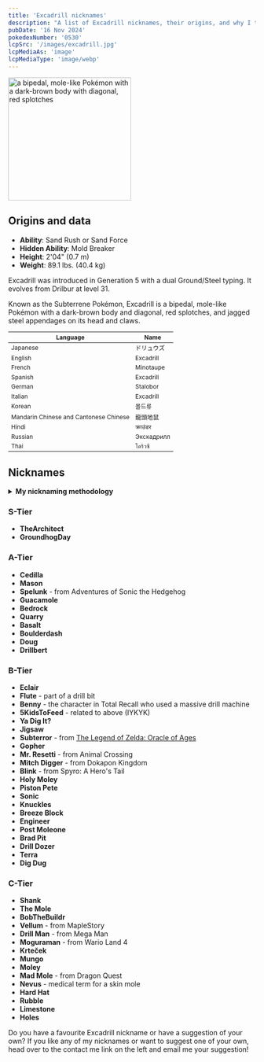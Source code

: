 ```yaml
---
title: 'Excadrill nicknames'
description: "A list of Excadrill nicknames, their origins, and why I think they're cool."
pubDate: '16 Nov 2024'
pokedexNumber: '0530'
lcpSrc: '/images/excadrill.jpg'
lcpMediaAs: 'image'
lcpMediaType: 'image/webp'
---
```

<div class="img-center">
	<picture>
		<source srcset="/images/excadrill.webp" type="image/webp">
		<img src="/images/excadrill.jpg" width="250px" height="250px" alt="a bipedal, mole-like Pokémon with a dark-brown body with diagonal, red splotches">
	</picture>
</div>

## Origins and data
<div class="room-box">
	<div class="room-box-left">
		<ul>
			<li><strong>Ability</strong>: Sand Rush or Sand Force</li>
			<li><strong>Hidden Ability</strong>: Mold Breaker</li>
			<li><strong>Height</strong>: 2'04" (0.7 m)</li>
			<li><strong>Weight</strong>: 89.1 lbs. (40.4 kg)</li>
		</ul>
		<p>Excadrill was introduced in Generation 5 with a dual Ground/Steel typing. It evolves from Drilbur at level 31.</p>
		<p>Known as the Subterrene Pokémon, Excadrill is a bipedal, mole-like Pokémon with a dark-brown body and diagonal, red splotches, and jagged steel appendages on its head and claws.</q></p>
	</div>
	<div class="room-box-right">
		<table class="room-table" style="font-size:12px">
			<thead>
				<tr>
					<th>Language</th>
					<th>Name</th>
				</tr>
			</thead>
			<tbody>
				<tr>
					<td>Japanese</td>
					<td><span lang="ja">ドリュウズ</span></td>
				</tr>
				<tr>
					<td>English</td>
					<td>Excadrill</td>
				</tr>
				<tr>
					<td>French</td>
					<td>Minotaupe</td>
				</tr>
				<tr>
					<td>Spanish</td>
					<td>Excadrill</td>
				</tr>
				<tr>
					<td>German</td>
					<td>Stalobor</td>
				</tr>
				<tr>
					<td>Italian</td>
					<td>Excadrill</td>
				</tr>
				<tr>
					<td>Korean</td>
					<td><span lang="ko">몰드류</span></td>
				</tr>
				<tr>
					<td>Mandarin Chinese and Cantonese Chinese</td>
					<td><span lang="zh">龍頭地鼠</span></td>
				</tr>
				<tr>
					<td>Hindi</td>
					<td><span lang="hi">क्राउंडर</span></td>
				</tr>
				<tr>
					<td>Russian</td>
					<td><span lang="ru">Экскадрилл</span></td>
				</tr>
				<tr>
					<td>Thai</td>
					<td><span lang="th">โดริวซึ</span></td>
				</tr>
			</tbody>
		</table>
	</div>
</div>

## Nicknames
<section class="deets">
	<details>
	<summary><strong>My nicknaming methodology</strong></summary>
	<ul>
		<li>I rank nicknames by lettered tiers: S, A, B, C, and D. S is the best and D is the worst.</li>
		<li>I'll usually list my inspiration for a nickname so you know where they came from.</li>
	</ul>
	</details>
</section>

### S-Tier

* **TheArchitect**
* **GroundhogDay**

### A-Tier

* **Cedilla**
* **Mason**
* **Spelunk** - from Adventures of Sonic the Hedgehog
* **Guacamole**
* **Bedrock**
* **Quarry**
* **Basalt**
* **Boulderdash**
* **Doug**
* **Drillbert**

### B-Tier

* **Eclair**
* **Flute** - part of a drill bit
* **Benny** - the character in Total Recall who used a massive drill machine
* **5KidsToFeed** - related to above (IYKYK)
* **Ya Dig It?**
* **Jigsaw**
* **Subterror** - from [The Legend of Zelda: Oracle of Ages](/nicknames/themes/legend-of-zelda/)
* **Gopher**
* **Mr. Resetti** - from Animal Crossing
* **Mitch Digger** - from Dokapon Kingdom
* **Blink** - from Spyro: A Hero's Tail
* **Holy Moley**
* **Piston Pete**
* **Sonic**
* **Knuckles**
* **Breeze Block**
* **Engineer**
* **Post Moleone**
* **Brad Pit**
* **Drill Dozer**
* **Terra**
* **Dig Dug**

### C-Tier

* **Shank**
* **The Mole**
* **BobTheBuildr**
* **Vellum** - from MapleStory
* **Drill Man** - from Mega Man
* **Moguraman** - from Wario Land 4
* **Krteček**
* **Mungo**
* **Moley**
* **Mad Mole** - from Dragon Quest
* **Nevus** - medical term for a skin mole
* **Hard Hat**
* **Rubble**
* **Limestone**
* **Holes**

Do you have a favourite Excadrill nickname or have a suggestion of your own? If you like any of my nicknames or want to suggest one of your own, head over to the contact me link on the left and email me your suggestion!
